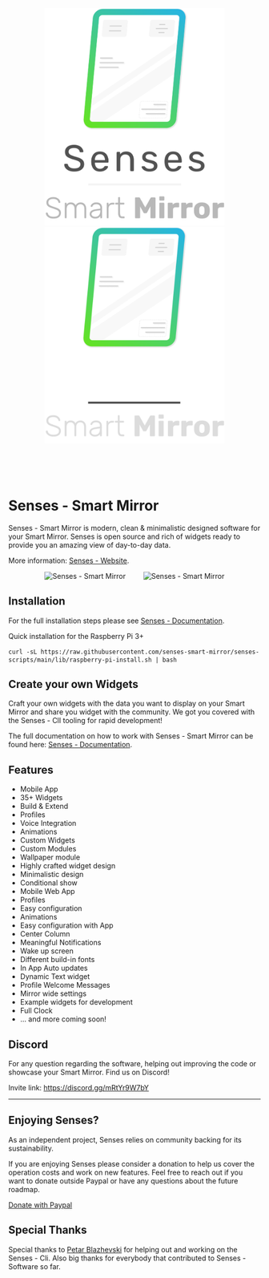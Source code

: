 <p align="center">
  <a href="https://senses-smartmirror.com#gh-light-mode-only">
    <img src=".github/images/senses-logo.png" width="360" />
  </a>
  <a href="https://senses-smartmirror.com/#gh-dark-mode-only">
    <img src=".github/images/senses-logo-dark.png" width="360" />
  </a>
</p>

<br /><br /><br />

# Senses - Smart Mirror

Senses - Smart Mirror is modern, clean & minimalistic designed software for your Smart Mirror. Senses is open source and rich of widgets ready to provide you an amazing view of day-to-day data.

More information: [Senses - Website](https://senses-smartmirror.com).

<p style="text-align: center">
  <img width="300" alt="Senses - Smart Mirror" src="/.github/images/impression-1.png">
  &nbsp;&nbsp;&nbsp;&nbsp;&nbsp;&nbsp;&nbsp;
  <img width="300" alt="Senses - Smart Mirror" src="/.github/images/impression-2.png">
</p>

## Installation

For the full installation steps please see [Senses - Documentation](https://docs.senses-smartmirror.com).

Quick installation for the Raspberry Pi 3+

```
curl -sL https://raw.githubusercontent.com/senses-smart-mirror/senses-scripts/main/lib/raspberry-pi-install.sh | bash
```

## Create your own Widgets
Craft your own widgets with the data you want to display on your Smart Mirror and share you widget with the community. We got you covered with the Senses - ClI tooling for rapid development!

The full documentation on how to work with Senses - Smart Mirror can be found here: [Senses - Documentation](https://docs.senses-smartmirror.com).

## Features

- Mobile App
- 35+ Widgets
- Build & Extend
- Profiles
- Voice Integration
- Animations
- Custom Widgets
- Custom Modules
- Wallpaper module
- Highly crafted widget design
- Minimalistic design
- Conditional show
- Mobile Web App
- Profiles
- Easy configuration
- Animations
- Easy configuration with App
- Center Column
- Meaningful Notifications
- Wake up screen
- Different build-in fonts
- In App Auto updates
- Dynamic Text widget
- Profile Welcome Messages
- Mirror wide settings
- Example widgets for development
- Full Clock
- ... and more coming soon!

## Discord

For any question regarding the software, helping out improving the code or showcase your Smart Mirror. Find us on Discord!

Invite link: https://discord.gg/mRtYr9W7bY

---

## Enjoying Senses?
As an independent project, Senses relies on community backing for its sustainability.

If you are enjoying Senses please consider a donation to help us cover the operation costs and work on new features. Feel free to reach out if you want to donate outside Paypal or have any questions about the future roadmap.

[Donate with Paypal](http://senses-smartmirror.com/#donate)

## Special Thanks

Special thanks to [Petar Blazhevski](https://github.com/petarblazevski) for helping out and working on the Senses - Cli. Also big thanks for everybody that contributed to Senses - Software so far.
